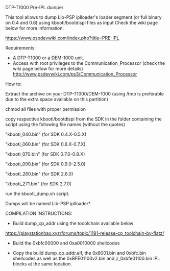 DTP-T1000 Pre-IPL dumper

This tool allows to dump Lib-PSP iplloader's loader segment (or full binary on 0.4 and 0.6) using kbooti/bootdispi files as input
Check the wiki page below for more information:

https://www.pspdevwiki.com/index.php?title=PRE-IPL

Requirements: 

- A DTP-T1000 or a DEM-1000 unit.
- Access with root privileges to the Communication_Processor (check the wiki page below for more details)
http://www.psdevwiki.com/ps3/Communication_Processor

How to: 


Extract the archive on your DTP-T1000/DEM-1000 (using /tmp is preferable due to the extra space available on this partition) 

chmod all files with proper permission

copy respective kbooti/bootdispi from the SDK in the folder containing the script using the following file names (without the quotes)

"kbooti_040.bin" (for SDK 0.4.X-0.5.X)

"kbooti_060.bin" (for SDK 0.6.X-0.7.X)

"kbooti_070.bin" (for SDK 0.7.0-0.8.X)

"kbooti_090.bin" (for SDK 0.9.0-2.5.0)

"kbooti_260.bin" (for SDK 2.6.0)

"kbooti_271.bin" (for SDK 2.7.0)

run the kbooti_dump.sh script.

Dumps will be named Lib-PSP iplloader*


COMPILATION INSTRUCTIONS: 

* Build dump_cp_addr using the tooolchain available below: 

https://playstationhax.xyz/forums/topic/1191-release-cp_toolchain-by-flatz/

* Build the 0xbfc00000 and 0xa0010000 shellcodes

* Copy the build dump_cp_addr.elf, the 0x8001.bin and 0xbfc.bin shellcodes as well as the 0xBFE01100v2.bin and jr_0xbfe01100.bin IPL blocks at the same location.